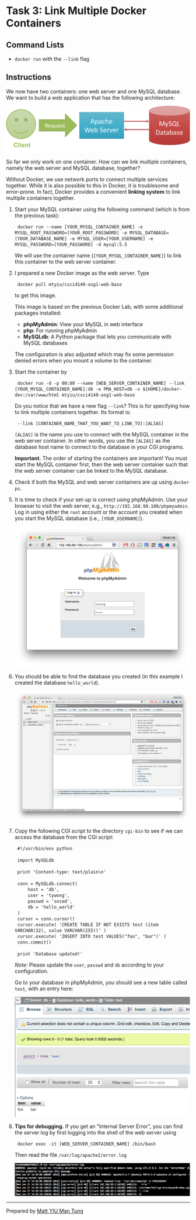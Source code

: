 # Task 3: Link Multiple Docker Containers

## Command Lists

- `docker run` with the `--link` flag

## Instructions

We now have two containers: one web server and one MySQL database. We want to build a web application that has the following architecture:

![Architecture](images/apache-mysql.png)

So far we only work on one container. How can we link multiple containers, namely the web server and MySQL database, together?

Without Docker, we use network ports to connect multiple services together. While it is also possible to this in Docker, it is troublesome and error-prone. In fact, Docker provides a convenient **linking system** to link multiple containers together.

1. Start your MySQL container using the following command (which is from the previous task):

		docker run --name [YOUR_MYSQL_CONTAINER_NAME] -e MYSQL_ROOT_PASSWORD=[YOUR_ROOT_PASSWORD] -e MYSQL_DATABASE=[YOUR_DATABASE_NAME] -e MYSQL_USER=[YOUR_USERNAME] -e MYSQL_PASSWORD=[YOUR_PASSWORD] -d mysql:5.5

	We will use the container name (`[YOUR_MYSQL_CONTAINER_NAME]`) to link this container to the web server container.

2. I prepared a new Docker image as the web server. Type

		docker pull mtyiu/csci4140-asg1-web-base

	to get this image.

	This image is based on the previous Docker Lab, with some additional packages installed:

	- **phpMyAdmin**: View your MySQL in web interface
	- **php**: For running phpMyAdmin
	- **MySQLdb**: A Python package that lets you communicate with MySQL databases

	The configuration is also adjusted which may fix some permission denied errors when you mount a volume to the container.

3. Start the container by

		docker run -d -p 80:80 --name [WEB_SERVER_CONTAINER_NAME] --link [YOUR_MYSQL_CONTAINER_NAME]:db -e PMA_HOST=db -v ${HOME}/docker-dev:/var/www/html mtyiu/csci4140-asg1-web-base

	Do you notice that we have a new flag `--link`? This is for specifying how to link multiple containers together. Its format is:

		--link [CONTAINER_NAME_THAT_YOU_WANT_TO_LINK_TO]:[ALIAS]

	`[ALIAS]` is the name you use to connect with the MySQL container in the web server container. In other words, you use the `[ALIAS]` as the database host name to connect to the database in your CGI programs.

	**Important.** The order of starting the containers are important! You must start the MySQL container first, then the web server container such that the web server container can be linked to the MySQL database.

4. Check if both the MySQL and web server containers are up using `docker ps`.

5. It is time to check if your set-up is correct using phpMyAdmin. Use your browser to visit the web server, e.g., `http://192.168.99.100/phpmyadmin`. Log in using either the `root` account or the account you created when you start the MySQL database (i.e., `[YOUR_USERNAME]`).

	![Log in to phpMyAdmin](images/phpmyadmin-1.png)

6. You should be able to find the database you created (in this example I created the database `hello_world`).

	![hello_world in phpMyAdmin](images/phpmyadmin-2.png)

7. Copy the following CGI script to the directory `cgi-bin` to see if we can access the database from the CGI script:

		#!/usr/bin/env python

		import MySQLdb

		print 'Content-type: text/plain\n'

		conn = MySQLdb.connect(
			host = 'db',
			user = 'tywong',
			passwd = 'sosad',
			db = 'hello_world'
		)
		cursor = conn.cursor()
		cursor.execute( 'CREATE TABLE IF NOT EXISTS test (item VARCHAR(32), value VARCHAR(255))' )
		cursor.execute( 'INSERT INTO test VALUES("foo", "bar")' )
		conn.commit()

		print 'Database updated!'

	*Note:* Please update the `user`, `passwd` and `db` according to your configuration.

	Go to your database in phpMyAdmin, you should see a new table called `test`, with an entry here:

	![New entry in phpMyAdmin](images/phpmyadmin-3.png)

8. **Tips for debugging.** If you get an "Internal Server Error", you can find the server log by first logging into the shell of the web server using

		docker exec -it [WEB_SERVER_CONTAINER_NAME] /bin/bash

	Then read the file `/var/log/apache2/error.log`

	![/var/log/apache2/error.log](images/apache-error-log.png)

---

Prepared by [Matt YIU Man Tung](http://mtyiu.github.io/)
